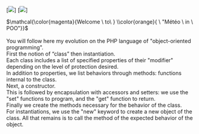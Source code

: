 [![](https://img.shields.io/badge/BOOTSTRAP-blue?style=for-the-badge)]
[![](https://img.shields.io/badge/POO-yellow?style=for-the-badge)]<br>

$\mathcal{\color{magenta}{Welcome \ to\ } \\color{orange}{ \ "Météo \ in \ POO"}}$<br><br>
You will follow here my evolution on the PHP language of "object-oriented programming".<br>
First the notion of “class” then instantiation.<br>
Each class includes a list of specified properties of their "modifier" depending on the level of protection desired.<br>
In addition to properties, we list behaviors through methods: functions internal to the class.<br>
Next, a constructor.<br>
This is followed by encapsulation with accessors and setters: we use the "set" functions to program, and the "get" function to return.<br>
Finally we create the methods necessary for the behavior of the class.<br>
For instantiations, we use the "new" keyword to create a new object of the class. All that remains is to call the method of the expected behavior of the object.<br>

